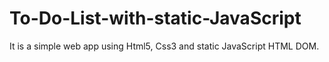 # To-Do-List-with-static-JavaScript

It is a simple web app using Html5, Css3 and static JavaScript HTML DOM.
